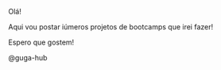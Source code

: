 Olá! 

Aqui vou postar iúmeros projetos de bootcamps que irei fazer! 

Espero que gostem!

@guga-hub
